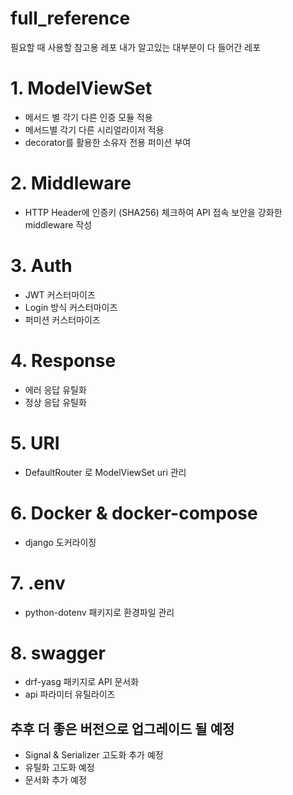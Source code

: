 # full_reference
필요할 때 사용할 참고용 레포
내가 알고있는 대부분이 다 들어간 레포

# 1. ModelViewSet
- 메서드 별 각기 다른 인증 모듈 적용
- 메서드별 각기 다른 시리얼라이저 적용
- decorator를 활용한 소유자 전용 퍼미션 부여

# 2. Middleware
- HTTP Header에 인증키 (SHA256) 체크하여 API 접속 보안을 강화한 middleware 작성

# 3. Auth
- JWT 커스터마이즈
- Login 방식 커스터마이즈
- 퍼미션 커스터마이즈

# 4. Response
- 에러 응답 유틸화
- 정상 응답 유틸화

# 5. URI
- DefaultRouter 로 ModelViewSet uri 관리 


# 6. Docker & docker-compose
- django 도커라이징

# 7. .env
- python-dotenv 패키지로 환경파일 관리

# 8. swagger
- drf-yasg 패키지로 API 문서화
- api 파라미터 유틸라이즈

## 추후 더 좋은 버전으로 업그레이드 될 예정
- Signal & Serializer 고도화 추가 예정
- 유틸화 고도화 예정
- 문서화 추가 예정
